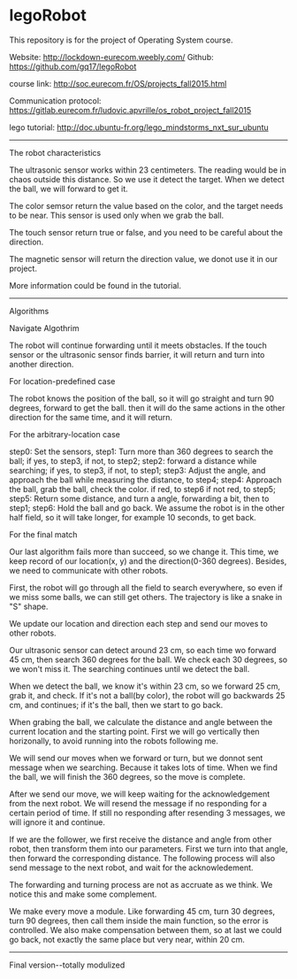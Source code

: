 # legoRobot
This repository is for the project of Operating System course.

Website: http://lockdown-eurecom.weebly.com/
Github:  https://github.com/gq17/legoRobot

course link: http://soc.eurecom.fr/OS/projects_fall2015.html

Communication protocol: https://gitlab.eurecom.fr/ludovic.apvrille/os_robot_project_fall2015

lego tutorial: http://doc.ubuntu-fr.org/lego_mindstorms_nxt_sur_ubuntu

--------------------------------------------------------------------
The robot characteristics

The ultrasonic sensor works within 23 centimeters. The reading would be in chaos outside this distance. So we use it detect the target. When we detect the ball, we will forward to get it.

The color semsor return the value based on the color, and the target needs to be near. This sensor is used only when we grab the ball.

The touch sensor return true or false, and you need to be careful about the direction.

The magnetic sensor will return the direction value, we donot use it in our project.

More information could be found in the tutorial.

--------------------------------------------------------------------------
Algorithms

Navigate Algothrim

The robot will continue forwarding until it meets obstacles. If the touch sensor or the ultrasonic sensor 
finds barrier, it will return and turn into another direction.

For location-predefined case

The robot knows the position of the ball, so it will go straight and turn 90 degrees, forward to get the ball.
then it will do the same actions in the other direction for the same time, and it will return.

For the arbitrary-location case

step0: Set the sensors,
step1: Turn more than 360 degrees to search the ball; if yes, to step3, if not, to step2;
step2: forward a distance while searching; if yes, to step3, if not, to step1;
step3: Adjust the angle, and approach the ball while measuring the distance, to step4;
step4: Approach the ball, grab the ball, check the color. if red, to step6 if not red, to step5;
step5: Return some distance, and turn a angle, forwarding a bit, then to step1;
step6: Hold the ball and go back. We assume the robot is in the other half field, so it will take longer, for example 10 seconds, to get back.

For the final match

Our last algorithm fails more than succeed, so we change it. This time, we keep record of our location(x, y) and the direction(0-360 degrees). Besides, we need to communicate with other robots.

First, the robot will go through all the field to search everywhere, so even if we miss some balls, we can still get others. The trajectory is like a snake in "S" shape.

We update our location and direction each step and send our moves to other robots.

Our ultrasonic sensor can detect around 23 cm, so each time wo forward 45 cm, then search 360 degrees for the ball. We check each 30 degrees, so we won't miss it. The searching continues until we detect the ball.

When we detect the ball, we know it's within 23 cm, so we forward 25 cm, grab it, and check. If it's not a ball(by color), the robot will go backwards 25 cm, and continues; if it's the ball, then we start to go back.

When grabing the ball, we calculate the distance and angle between the current location and the starting point. First we will go vertically then horizonally, to avoid running into the robots following me.

We will send our moves when we forward or turn, but we donnot sent message when we searching. Because it takes lots of time. When we find the ball, we will finish the 360 degrees, so the move is complete.

After we send our move, we will keep waiting for the acknowledgement from the next robot. We will resend the message if no responding for a certain period of time. If still no responding after resending 3 messages, we will ignore it and continue.

If we are the follower, we first receive the distance and angle from other robot, then transform them into our parameters. First we turn into that angle, then forward the corresponding distance. The following process will also send message to the next robot, and wait for the acknowledement.

The forwarding and turning process are not as accruate as we think. We notice this and make some complement. 

We make every move a module. Like forwarding 45 cm, turn 30 degrees, turn 90 degrees, then call them inside the main function, so the error is controlled. We also make compensation between them, so at last we could go back, not exactly the same place but very near, within 20 cm.








-------------------------------------------------------------
Final version--totally modulized
